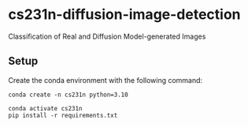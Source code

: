# cs231n-diffusion-image-detection
Classification of Real and Diffusion Model-generated Images

## Setup
Create the conda environment with the following command:
```
conda create -n cs231n python=3.10
```
```
conda activate cs231n
pip install -r requirements.txt
```
